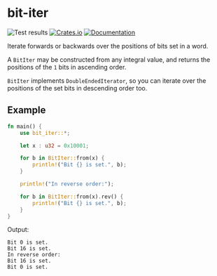 # bit-iter

![Test results](https://github.com/ctamblyn/bit-iter/actions/workflows/rust.yml/badge.svg)
[![Crates.io](https://img.shields.io/crates/v/bit-iter)](https://crates.io/crates/bit-iter)
[![Documentation](https://docs.rs/bit-iter/badge.svg)](https://docs.rs/bit-iter)

Iterate forwards or backwards over the positions of bits set in a word.

A `BitIter` may be constructed from any integral value, and returns the
positions of the `1` bits in ascending order.

`BitIter` implements `DoubleEndedIterator`, so you can iterate over the
positions of the set bits in descending order too.

## Example

```rust
fn main() {
    use bit_iter::*;

    let x : u32 = 0x10001;

    for b in BitIter::from(x) {
        println!("Bit {} is set.", b);
    }

    println!("In reverse order:");

    for b in BitIter::from(x).rev() {
        println!("Bit {} is set.", b);
    }
}
```

Output:

```text
Bit 0 is set.
Bit 16 is set.
In reverse order:
Bit 16 is set.
Bit 0 is set.
```
